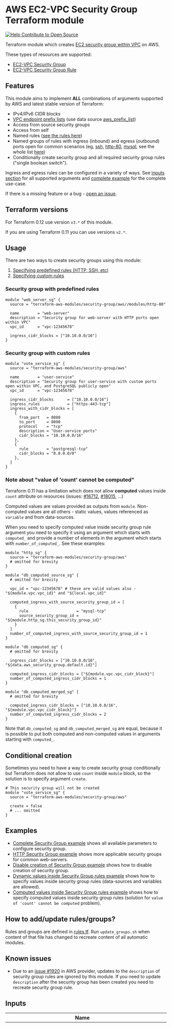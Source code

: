 # AWS EC2-VPC Security Group Terraform module

[![Help Contribute to Open Source](https://www.codetriage.com/terraform-aws-modules/terraform-aws-security-group/badges/users.svg)](https://www.codetriage.com/terraform-aws-modules/terraform-aws-security-group)

Terraform module which creates [EC2 security group within VPC](http://docs.aws.amazon.com/AmazonVPC/latest/UserGuide/VPC_SecurityGroups.html) on AWS.

These types of resources are supported:

* [EC2-VPC Security Group](https://www.terraform.io/docs/providers/aws/r/security_group.html)
* [EC2-VPC Security Group Rule](https://www.terraform.io/docs/providers/aws/r/security_group_rule.html)

## Features

This module aims to implement **ALL** combinations of arguments supported by AWS and latest stable version of Terraform:
* IPv4/IPv6 CIDR blocks
* [VPC endpoint prefix lists](http://docs.aws.amazon.com/AmazonVPC/latest/UserGuide/vpc-endpoints.html) (use data source [aws_prefix_list](https://www.terraform.io/docs/providers/aws/d/prefix_list.html))
* Access from source security groups
* Access from self
* Named rules ([see the rules here](https://github.com/terraform-aws-modules/terraform-aws-security-group/blob/master/rules.tf))
* Named groups of rules with ingress (inbound) and egress (outbound) ports open for common scenarios (eg, [ssh](https://github.com/terraform-aws-modules/terraform-aws-security-group/tree/master/modules/ssh), [http-80](https://github.com/terraform-aws-modules/terraform-aws-security-group/tree/master/modules/http-80), [mysql](https://github.com/terraform-aws-modules/terraform-aws-security-group/tree/master/modules/mysql), see the whole list [here](https://github.com/terraform-aws-modules/terraform-aws-security-group/blob/master/modules/README.md))
* Conditionally create security group and all required security group rules ("single boolean switch").

Ingress and egress rules can be configured in a variety of ways. See [inputs section](#inputs) for all supported arguments and [complete example](https://github.com/terraform-aws-modules/terraform-aws-security-group/tree/master/examples/complete) for the complete use-case.

If there is a missing feature or a bug - [open an issue](https://github.com/terraform-aws-modules/terraform-aws-security-group/issues/new).

## Terraform versions

For Terraform 0.12 use version `v3.*` of this module.

If you are using Terraform 0.11 you can use versions `v2.*`.

## Usage

There are two ways to create security groups using this module:

1. [Specifying predefined rules (HTTP, SSH, etc)](https://github.com/terraform-aws-modules/terraform-aws-security-group#security-group-with-predefined-rules)
1. [Specifying custom rules](https://github.com/terraform-aws-modules/terraform-aws-security-group#security-group-with-custom-rules)

### Security group with predefined rules

```hcl
module "web_server_sg" {
  source = "terraform-aws-modules/security-group/aws//modules/http-80"

  name        = "web-server"
  description = "Security group for web-server with HTTP ports open within VPC"
  vpc_id      = "vpc-12345678"

  ingress_cidr_blocks = ["10.10.0.0/16"]
}
```

### Security group with custom rules

```hcl
module "vote_service_sg" {
  source = "terraform-aws-modules/security-group/aws"

  name        = "user-service"
  description = "Security group for user-service with custom ports open within VPC, and PostgreSQL publicly open"
  vpc_id      = "vpc-12345678"

  ingress_cidr_blocks      = ["10.10.0.0/16"]
  ingress_rules            = ["https-443-tcp"]
  ingress_with_cidr_blocks = [
    {
      from_port   = 8080
      to_port     = 8090
      protocol    = "tcp"
      description = "User-service ports"
      cidr_blocks = "10.10.0.0/16"
    },
    {
      rule        = "postgresql-tcp"
      cidr_blocks = "0.0.0.0/0"
    },
  ]
}
```

### Note about "value of 'count' cannot be computed"

Terraform 0.11 has a limitation which does not allow **computed** values inside `count` attribute on resources (issues: [#16712](https://github.com/hashicorp/terraform/issues/16712), [#18015](https://github.com/hashicorp/terraform/issues/18015), ...)

Computed values are values provided as outputs from `module`. Non-computed values are all others - static values, values referenced as `variable` and from data-sources.

When you need to specify computed value inside security group rule argument you need to specify it using an argument which starts with `computed_` and provide a number of elements in the argument which starts with `number_of_computed_`. See these examples:

```hcl
module "http_sg" {
  source = "terraform-aws-modules/security-group/aws"
  # omitted for brevity
}

module "db_computed_source_sg" {
  # omitted for brevity

  vpc_id = "vpc-12345678" # these are valid values also - "${module.vpc.vpc_id}" and "${local.vpc_id}"

  computed_ingress_with_source_security_group_id = [
    {
      rule                     = "mysql-tcp"
      source_security_group_id = "${module.http_sg.this_security_group_id}"
    }
  ]
  number_of_computed_ingress_with_source_security_group_id = 1
}

module "db_computed_sg" {
  # omitted for brevity

  ingress_cidr_blocks = ["10.10.0.0/16", "${data.aws_security_group.default.id}"]

  computed_ingress_cidr_blocks = ["${module.vpc.vpc_cidr_block}"]
  number_of_computed_ingress_cidr_blocks = 1
}

module "db_computed_merged_sg" {
  # omitted for brevity

  computed_ingress_cidr_blocks = ["10.10.0.0/16", "${module.vpc.vpc_cidr_block}"]
  number_of_computed_ingress_cidr_blocks = 2
}
```

Note that `db_computed_sg` and `db_computed_merged_sg` are equal, because it is possible to put both computed and non-computed values in arguments starting with `computed_`.

## Conditional creation

Sometimes you need to have a way to create security group conditionally but Terraform does not allow to use `count` inside `module` block, so the solution is to specify argument `create`.

```hcl
# This security group will not be created
module "vote_service_sg" {
  source = "terraform-aws-modules/security-group/aws"

  create = false
  # ... omitted
}
```

## Examples

* [Complete Security Group example](https://github.com/terraform-aws-modules/terraform-aws-security-group/tree/master/examples/complete) shows all available parameters to configure security group.
* [HTTP Security Group example](https://github.com/terraform-aws-modules/terraform-aws-security-group/tree/master/examples/http) shows more applicable security groups for common web-servers.
* [Disable creation of Security Group example](https://github.com/terraform-aws-modules/terraform-aws-security-group/tree/master/examples/disabled) shows how to disable creation of security group.
* [Dynamic values inside Security Group rules example](https://github.com/terraform-aws-modules/terraform-aws-security-group/tree/master/examples/dynamic) shows how to specify values inside security group rules (data-sources and variables are allowed).
* [Computed values inside Security Group rules example](https://github.com/terraform-aws-modules/terraform-aws-security-group/tree/master/examples/computed) shows how to specify computed values inside security group rules (solution for `value of 'count' cannot be computed` problem).

## How to add/update rules/groups?

Rules and groups are defined in [rules.tf](https://github.com/terraform-aws-modules/terraform-aws-security-group/blob/master/rules.tf). Run `update_groups.sh` when content of that file has changed to recreate content of all automatic modules.

## Known issues

* Due to an [issue #1920](https://github.com/terraform-providers/terraform-provider-aws/issues/1920) in AWS provider, updates to the `description` of security group rules are ignored by this module. If you need to update `description` after the security group has been created you need to recreate security group rule.

<!-- BEGINNING OF PRE-COMMIT-TERRAFORM DOCS HOOK -->
## Inputs

| Name | Description | Type | Default | Required |
|------|-------------|:----:|:-----:|:-----:|
| auto\_groups | Map of groups of security group rules to use to generate modules (see update_groups.sh) | map(map(list(string))) | `{ "carbon-relay-ng": [ { "egress_rules": [ "all-all" ], "ingress_rules": [ "carbon-line-in-tcp", "carbon-line-in-udp", "carbon-pickle-tcp", "carbon-pickle-udp", "carbon-gui-udp" ], "ingress_with_self": [ "all-all" ] } ], "cassandra": [ { "egress_rules": [ "all-all" ], "ingress_rules": [ "cassandra-clients-tcp", "cassandra-thrift-clients-tcp", "cassandra-jmx-tcp" ], "ingress_with_self": [ "all-all" ] } ], "consul": [ { "egress_rules": [ "all-all" ], "ingress_rules": [ "consul-tcp", "consul-cli-rpc-tcp", "consul-webui-tcp", "consul-dns-tcp", "consul-dns-udp", "consul-serf-lan-tcp", "consul-serf-lan-udp", "consul-serf-wan-tcp", "consul-serf-wan-udp" ], "ingress_with_self": [ "all-all" ] } ], "docker-swarm": [ { "egress_rules": [ "all-all" ], "ingress_rules": [ "docker-swarm-mngmt-tcp", "docker-swarm-node-tcp", "docker-swarm-node-udp", "docker-swarm-overlay-udp" ], "ingress_with_self": [ "all-all" ] } ], "elasticsearch": [ { "egress_rules": [ "all-all" ], "ingress_rules": [ "elasticsearch-rest-tcp", "elasticsearch-java-tcp" ], "ingress_with_self": [ "all-all" ] } ], "http-80": [ { "egress_rules": [ "all-all" ], "ingress_rules": [ "http-80-tcp" ], "ingress_with_self": [ "all-all" ] } ], "http-8080": [ { "egress_rules": [ "all-all" ], "ingress_rules": [ "http-8080-tcp" ], "ingress_with_self": [ "all-all" ] } ], "https-443": [ { "egress_rules": [ "all-all" ], "ingress_rules": [ "https-443-tcp" ], "ingress_with_self": [ "all-all" ] } ], "https-8443": [ { "egress_rules": [ "all-all" ], "ingress_rules": [ "https-8443-tcp" ], "ingress_with_self": [ "all-all" ] } ], "ipsec-4500": [ { "egress_rules": [ "all-all" ], "ingress_rules": [ "ipsec-4500-udp" ], "ingress_with_self": [ "all-all" ] } ], "ipsec-500": [ { "egress_rules": [ "all-all" ], "ingress_rules": [ "ipsec-500-udp" ], "ingress_with_self": [ "all-all" ] } ], "kafka": [ { "egress_rules": [ "all-all" ], "ingress_rules": [ "kafka-broker-tcp" ], "ingress_with_self": [ "all-all" ] } ], "ldaps": [ { "egress_rules": [ "all-all" ], "ingress_rules": [ "ldaps-tcp" ], "ingress_with_self": [ "all-all" ] } ], "memcached": [ { "egress_rules": [ "all-all" ], "ingress_rules": [ "memcached-tcp" ], "ingress_with_self": [ "all-all" ] } ], "mongodb": [ { "egress_rules": [ "all-all" ], "ingress_rules": [ "mongodb-27017-tcp", "mongodb-27018-tcp", "mongodb-27019-tcp" ], "ingress_with_self": [ "all-all" ] } ], "mssql": [ { "egress_rules": [ "all-all" ], "ingress_rules": [ "mssql-tcp", "mssql-udp", "mssql-analytics-tcp", "mssql-broker-tcp" ], "ingress_with_self": [ "all-all" ] } ], "mysql": [ { "egress_rules": [ "all-all" ], "ingress_rules": [ "mysql-tcp" ], "ingress_with_self": [ "all-all" ] } ], "nfs": [ { "egress_rules": [ "all-all" ], "ingress_rules": [ "nfs-tcp" ], "ingress_with_self": [ "all-all" ] } ], "nomad": [ { "egress_rules": [ "all-all" ], "ingress_rules": [ "nomad-http-tcp", "nomad-rpc-tcp", "nomad-serf-tcp", "nomad-serf-udp" ], "ingress_with_self": [ "all-all" ] } ], "ntp": [ { "egress_rules": [ "all-all" ], "ingress_rules": [ "ntp-udp" ], "ingress_with_self": [ "all-all" ] } ], "openvpn": [ { "egress_rules": [ "all-all" ], "ingress_rules": [ "openvpn-udp", "openvpn-tcp", "openvpn-https-tcp" ], "ingress_with_self": [ "all-all" ] } ], "oracle-db": [ { "egress_rules": [ "all-all" ], "ingress_rules": [ "oracle-db-tcp" ], "ingress_with_self": [ "all-all" ] } ], "postgresql": [ { "egress_rules": [ "all-all" ], "ingress_rules": [ "postgresql-tcp" ], "ingress_with_self": [ "all-all" ] } ], "puppet": [ { "egress_rules": [ "all-all" ], "ingress_rules": [ "puppet-tcp", "puppetdb-tcp" ], "ingress_with_self": [ "all-all" ] } ], "rabbitmq": [ { "egress_rules": [ "all-all" ], "ingress_rules": [ "rabbitmq-4369-tcp", "rabbitmq-5671-tcp", "rabbitmq-5672-tcp", "rabbitmq-15672-tcp", "rabbitmq-25672-tcp" ], "ingress_with_self": [ "all-all" ] } ], "rdp": [ { "egress_rules": [ "all-all" ], "ingress_rules": [ "rdp-tcp", "rdp-udp" ], "ingress_with_self": [ "all-all" ] } ], "redis": [ { "egress_rules": [ "all-all" ], "ingress_rules": [ "redis-tcp" ], "ingress_with_self": [ "all-all" ] } ], "redshift": [ { "egress_rules": [ "all-all" ], "ingress_rules": [ "redshift-tcp" ], "ingress_with_self": [ "all-all" ] } ], "splunk": [ { "egress_rules": [ "all-all" ], "ingress_rules": [ "splunk-indexer-tcp", "splunk-clients-tcp", "splunk-splunkd-tcp", "splunk-hec-tcp" ], "ingress_with_self": [ "all-all" ] } ], "squid": [ { "egress_rules": [ "all-all" ], "ingress_rules": [ "squid-proxy-tcp" ], "ingress_with_self": [ "all-all" ] } ], "ssh": [ { "egress_rules": [ "all-all" ], "ingress_rules": [ "ssh-tcp" ], "ingress_with_self": [ "all-all" ] } ], "storm": [ { "egress_rules": [ "all-all" ], "ingress_rules": [ "storm-nimbus-tcp", "storm-ui-tcp", "storm-supervisor-tcp" ], "ingress_with_self": [ "all-all" ] } ], "web": [ { "egress_rules": [ "all-all" ], "ingress_rules": [ "http-80-tcp", "http-8080-tcp", "https-443-tcp", "web-jmx-tcp" ], "ingress_with_self": [ "all-all" ] } ], "winrm": [ { "egress_rules": [ "all-all" ], "ingress_rules": [ "winrm-http-tcp", "winrm-https-tcp" ], "ingress_with_self": [ "all-all" ] } ], "zipkin": [ { "egress_rules": [ "all-all" ], "ingress_rules": [ "zipkin-admin-tcp", "zipkin-admin-query-tcp", "zipkin-admin-web-tcp", "zipkin-query-tcp", "zipkin-web-tcp" ], "ingress_with_self": [ "all-all" ] } ], "zookeeper": [ { "egress_rules": [ "all-all" ], "ingress_rules": [ "zookeeper-2181-tcp", "zookeeper-2888-tcp", "zookeeper-3888-tcp", "zookeeper-jmx-tcp" ], "ingress_with_self": [ "all-all" ] } ] }` | no |
| computed\_egress\_rules | List of computed egress rules to create by name | list(string) | `[]` | no |
| computed\_egress\_with\_cidr\_blocks | List of computed egress rules to create where 'cidr_blocks' is used | list(map(string)) | `[]` | no |
| computed\_egress\_with\_ipv6\_cidr\_blocks | List of computed egress rules to create where 'ipv6_cidr_blocks' is used | list(map(string)) | `[]` | no |
| computed\_egress\_with\_self | List of computed egress rules to create where 'self' is defined | list(map(string)) | `[]` | no |
| computed\_egress\_with\_source\_security\_group\_id | List of computed egress rules to create where 'source_security_group_id' is used | list(map(string)) | `[]` | no |
| computed\_ingress\_rules | List of computed ingress rules to create by name | list(string) | `[]` | no |
| computed\_ingress\_with\_cidr\_blocks | List of computed ingress rules to create where 'cidr_blocks' is used | list(map(string)) | `[]` | no |
| computed\_ingress\_with\_ipv6\_cidr\_blocks | List of computed ingress rules to create where 'ipv6_cidr_blocks' is used | list(map(string)) | `[]` | no |
| computed\_ingress\_with\_self | List of computed ingress rules to create where 'self' is defined | list(map(string)) | `[]` | no |
| computed\_ingress\_with\_source\_security\_group\_id | List of computed ingress rules to create where 'source_security_group_id' is used | list(map(string)) | `[]` | no |
| create | Whether to create security group and all rules | bool | `"true"` | no |
| description | Description of security group | string | `"Security Group managed by Terraform"` | no |
| egress\_cidr\_blocks | List of IPv4 CIDR ranges to use on all egress rules | list(string) | `[ "0.0.0.0/0" ]` | no |
| egress\_ipv6\_cidr\_blocks | List of IPv6 CIDR ranges to use on all egress rules | list(string) | `[ "::/0" ]` | no |
| egress\_prefix\_list\_ids | List of prefix list IDs (for allowing access to VPC endpoints) to use on all egress rules | list(string) | `[]` | no |
| egress\_rules | List of egress rules to create by name | list(string) | `[]` | no |
| egress\_with\_cidr\_blocks | List of egress rules to create where 'cidr_blocks' is used | list(map(string)) | `[]` | no |
| egress\_with\_ipv6\_cidr\_blocks | List of egress rules to create where 'ipv6_cidr_blocks' is used | list(map(string)) | `[]` | no |
| egress\_with\_self | List of egress rules to create where 'self' is defined | list(map(string)) | `[]` | no |
| egress\_with\_source\_security\_group\_id | List of egress rules to create where 'source_security_group_id' is used | list(map(string)) | `[]` | no |
| ingress\_cidr\_blocks | List of IPv4 CIDR ranges to use on all ingress rules | list(string) | `[]` | no |
| ingress\_ipv6\_cidr\_blocks | List of IPv6 CIDR ranges to use on all ingress rules | list(string) | `[]` | no |
| ingress\_prefix\_list\_ids | List of prefix list IDs (for allowing access to VPC endpoints) to use on all ingress rules | list(string) | `[]` | no |
| ingress\_rules | List of ingress rules to create by name | list(string) | `[]` | no |
| ingress\_with\_cidr\_blocks | List of ingress rules to create where 'cidr_blocks' is used | list(map(string)) | `[]` | no |
| ingress\_with\_ipv6\_cidr\_blocks | List of ingress rules to create where 'ipv6_cidr_blocks' is used | list(map(string)) | `[]` | no |
| ingress\_with\_self | List of ingress rules to create where 'self' is defined | list(map(string)) | `[]` | no |
| ingress\_with\_source\_security\_group\_id | List of ingress rules to create where 'source_security_group_id' is used | list(map(string)) | `[]` | no |
| name | Name of security group | string | n/a | yes |
| number\_of\_computed\_egress\_rules | Number of computed egress rules to create by name | number | `"0"` | no |
| number\_of\_computed\_egress\_with\_cidr\_blocks | Number of computed egress rules to create where 'cidr_blocks' is used | number | `"0"` | no |
| number\_of\_computed\_egress\_with\_ipv6\_cidr\_blocks | Number of computed egress rules to create where 'ipv6_cidr_blocks' is used | number | `"0"` | no |
| number\_of\_computed\_egress\_with\_self | Number of computed egress rules to create where 'self' is defined | number | `"0"` | no |
| number\_of\_computed\_egress\_with\_source\_security\_group\_id | Number of computed egress rules to create where 'source_security_group_id' is used | number | `"0"` | no |
| number\_of\_computed\_ingress\_rules | Number of computed ingress rules to create by name | number | `"0"` | no |
| number\_of\_computed\_ingress\_with\_cidr\_blocks | Number of computed ingress rules to create where 'cidr_blocks' is used | number | `"0"` | no |
| number\_of\_computed\_ingress\_with\_ipv6\_cidr\_blocks | Number of computed ingress rules to create where 'ipv6_cidr_blocks' is used | number | `"0"` | no |
| number\_of\_computed\_ingress\_with\_self | Number of computed ingress rules to create where 'self' is defined | number | `"0"` | no |
| number\_of\_computed\_ingress\_with\_source\_security\_group\_id | Number of computed ingress rules to create where 'source_security_group_id' is used | number | `"0"` | no |
| rules | Map of known security group rules (define as 'name' = ['from port', 'to port', 'protocol', 'description']) | map(list(any)) | `{ "_": [ "", "", "" ], "all-all": [ -1, -1, "-1", "All protocols" ], "all-icmp": [ -1, -1, "icmp", "All IPV4 ICMP" ], "all-ipv6-icmp": [ -1, -1, 58, "All IPV6 ICMP" ], "all-tcp": [ 0, 65535, "tcp", "All TCP ports" ], "all-udp": [ 0, 65535, "udp", "All UDP ports" ], "carbon-admin-tcp": [ 2004, 2004, "tcp", "Carbon admin" ], "carbon-gui-udp": [ 8081, 8081, "tcp", "Carbon GUI" ], "carbon-line-in-tcp": [ 2003, 2003, "tcp", "Carbon line-in" ], "carbon-line-in-udp": [ 2003, 2003, "udp", "Carbon line-in" ], "carbon-pickle-tcp": [ 2013, 2013, "tcp", "Carbon pickle" ], "carbon-pickle-udp": [ 2013, 2013, "udp", "Carbon pickle" ], "cassandra-clients-tcp": [ 9042, 9042, "tcp", "Cassandra clients" ], "cassandra-jmx-tcp": [ 7199, 7199, "tcp", "JMX" ], "cassandra-thrift-clients-tcp": [ 9160, 9160, "tcp", "Cassandra Thrift clients" ], "consul-cli-rpc-tcp": [ 8400, 8400, "tcp", "Consul CLI RPC" ], "consul-dns-tcp": [ 8600, 8600, "tcp", "Consul DNS" ], "consul-dns-udp": [ 8600, 8600, "udp", "Consul DNS" ], "consul-serf-lan-tcp": [ 8301, 8301, "tcp", "Serf LAN" ], "consul-serf-lan-udp": [ 8301, 8301, "udp", "Serf LAN" ], "consul-serf-wan-tcp": [ 8302, 8302, "tcp", "Serf WAN" ], "consul-serf-wan-udp": [ 8302, 8302, "udp", "Serf WAN" ], "consul-tcp": [ 8300, 8300, "tcp", "Consul server" ], "consul-webui-tcp": [ 8500, 8500, "tcp", "Consul web UI" ], "dns-tcp": [ 53, 53, "tcp", "DNS" ], "dns-udp": [ 53, 53, "udp", "DNS" ], "docker-swarm-mngmt-tcp": [ 2377, 2377, "tcp", "Docker Swarm cluster management" ], "docker-swarm-node-tcp": [ 7946, 7946, "tcp", "Docker Swarm node" ], "docker-swarm-node-udp": [ 7946, 7946, "udp", "Docker Swarm node" ], "docker-swarm-overlay-udp": [ 4789, 4789, "udp", "Docker Swarm Overlay Network Traffic" ], "elasticsearch-java-tcp": [ 9300, 9300, "tcp", "Elasticsearch Java interface" ], "elasticsearch-rest-tcp": [ 9200, 9200, "tcp", "Elasticsearch REST interface" ], "http-80-tcp": [ 80, 80, "tcp", "HTTP" ], "http-8080-tcp": [ 8080, 8080, "tcp", "HTTP" ], "https-443-tcp": [ 443, 443, "tcp", "HTTPS" ], "https-8443-tcp": [ 8443, 8443, "tcp", "HTTPS" ], "ipsec-4500-udp": [ 4500, 4500, "udp", "IPSEC NAT-T" ], "ipsec-500-udp": [ 500, 500, "udp", "IPSEC ISAKMP" ], "kafka-broker-tcp": [ 9092, 9092, "tcp", "Kafka broker 0.8.2+" ], "ldaps-tcp": [ 636, 636, "tcp", "LDAPS" ], "memcached-tcp": [ 11211, 11211, "tcp", "Memcached" ], "mongodb-27017-tcp": [ 27017, 27017, "tcp", "MongoDB" ], "mongodb-27018-tcp": [ 27018, 27018, "tcp", "MongoDB shard" ], "mongodb-27019-tcp": [ 27019, 27019, "tcp", "MongoDB config server" ], "mssql-analytics-tcp": [ 2383, 2383, "tcp", "MSSQL Analytics" ], "mssql-broker-tcp": [ 4022, 4022, "tcp", "MSSQL Broker" ], "mssql-tcp": [ 1433, 1433, "tcp", "MSSQL Server" ], "mssql-udp": [ 1434, 1434, "udp", "MSSQL Browser" ], "mysql-tcp": [ 3306, 3306, "tcp", "MySQL/Aurora" ], "nfs-tcp": [ 2049, 2049, "tcp", "NFS/EFS" ], "nomad-http-tcp": [ 4646, 4646, "tcp", "Nomad HTTP" ], "nomad-rpc-tcp": [ 4647, 4647, "tcp", "Nomad RPC" ], "nomad-serf-tcp": [ 4648, 4648, "tcp", "Serf" ], "nomad-serf-udp": [ 4648, 4648, "udp", "Serf" ], "ntp-udp": [ 123, 123, "udp", "NTP" ], "openvpn-https-tcp": [ 443, 443, "tcp", "OpenVPN" ], "openvpn-tcp": [ 943, 943, "tcp", "OpenVPN" ], "openvpn-udp": [ 1194, 1194, "udp", "OpenVPN" ], "oracle-db-tcp": [ 1521, 1521, "tcp", "Oracle" ], "postgresql-tcp": [ 5432, 5432, "tcp", "PostgreSQL" ], "puppet-tcp": [ 8140, 8140, "tcp", "Puppet" ], "puppetdb-tcp": [ 8081, 8081, "tcp", "PuppetDB" ], "rabbitmq-15672-tcp": [ 15672, 15672, "tcp", "RabbitMQ" ], "rabbitmq-25672-tcp": [ 25672, 25672, "tcp", "RabbitMQ" ], "rabbitmq-4369-tcp": [ 4369, 4369, "tcp", "RabbitMQ epmd" ], "rabbitmq-5671-tcp": [ 5671, 5671, "tcp", "RabbitMQ" ], "rabbitmq-5672-tcp": [ 5672, 5672, "tcp", "RabbitMQ" ], "rdp-tcp": [ 3389, 3389, "tcp", "Remote Desktop" ], "rdp-udp": [ 3389, 3389, "udp", "Remote Desktop" ], "redis-tcp": [ 6379, 6379, "tcp", "Redis" ], "redshift-tcp": [ 5439, 5439, "tcp", "Redshift" ], "splunk-clients-tcp": [ 8080, 8080, "tcp", "Splunk clients" ], "splunk-hec-tcp": [ 8088, 8088, "tcp", "Splunk HEC" ], "splunk-indexer-tcp": [ 9997, 9997, "tcp", "Splunk indexer" ], "splunk-splunkd-tcp": [ 8089, 8089, "tcp", "Splunkd" ], "squid-proxy-tcp": [ 3128, 3128, "tcp", "Squid default proxy" ], "ssh-tcp": [ 22, 22, "tcp", "SSH" ], "storm-nimbus-tcp": [ 6627, 6627, "tcp", "Nimbus" ], "storm-supervisor-tcp": [ 6700, 6703, "tcp", "Supervisor" ], "storm-ui-tcp": [ 8080, 8080, "tcp", "Storm UI" ], "web-jmx-tcp": [ 1099, 1099, "tcp", "JMX" ], "winrm-http-tcp": [ 5985, 5985, "tcp", "WinRM HTTP" ], "winrm-https-tcp": [ 5986, 5986, "tcp", "WinRM HTTPS" ], "zipkin-admin-query-tcp": [ 9901, 9901, "tcp", "Zipkin Admin port query" ], "zipkin-admin-tcp": [ 9990, 9990, "tcp", "Zipkin Admin port collector" ], "zipkin-admin-web-tcp": [ 9991, 9991, "tcp", "Zipkin Admin port web" ], "zipkin-query-tcp": [ 9411, 9411, "tcp", "Zipkin query port" ], "zipkin-web-tcp": [ 8080, 8080, "tcp", "Zipkin web port" ], "zookeeper-2181-tcp": [ 2181, 2181, "tcp", "Zookeeper" ], "zookeeper-2888-tcp": [ 2888, 2888, "tcp", "Zookeeper" ], "zookeeper-3888-tcp": [ 3888, 3888, "tcp", "Zookeeper" ], "zookeeper-jmx-tcp": [ 7199, 7199, "tcp", "JMX" ] }` | no |
| tags | A mapping of tags to assign to security group | map(string) | `{}` | no |
| use\_name\_prefix | Whether to use name_prefix or fixed name. Should be true to able to update security group name after initial creation | bool | `"true"` | no |
| vpc\_id | ID of the VPC where to create security group | string | n/a | yes |

## Outputs

| Name | Description |
|------|-------------|
| this\_security\_group\_description | The description of the security group |
| this\_security\_group\_id | The ID of the security group |
| this\_security\_group\_name | The name of the security group |
| this\_security\_group\_owner\_id | The owner ID |
| this\_security\_group\_vpc\_id | The VPC ID |

<!-- END OF PRE-COMMIT-TERRAFORM DOCS HOOK -->

## Authors

Module managed by [Anton Babenko](https://github.com/antonbabenko).

## License

Apache 2 Licensed. See LICENSE for full details.
